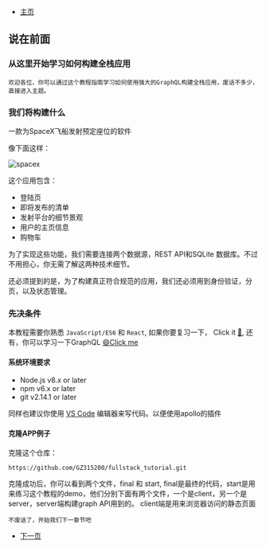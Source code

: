 
- [主页](../README.md)

## 说在前面
### 从这里开始学习如何构建全栈应用

    欢迎各位，你可以通过这个教程指南学习如何使用强大的GraphQL构建全栈应用，废话不多少，直接进入主题。

### 我们将构建什么

一款为SpaceX飞船发射预定座位的软件

像下面这样：

![spacex](../img/spacex.png)

这个应用包含：

- 登陆页
- 即将发布的清单
- 发射平台的细节景观
- 用户的主页信息
- 购物车

为了实现这些功能，我们需要连接两个数据源，REST API和SQLite 数据库。不过不用担心，你无需了解这两种技术细节。

还必须提到的是，为了构建真正符合规范的应用，我们还必须用到身份验证，分页，以及状态管理。

### 先决条件
本教程需要你熟悉 `JavaScript/ES6` 和 `React`, 如果你要复习一下， Click it [🔗](https://reactjs.org/tutorial/tutorial.html), 还有，你可以学习一下GraphQL [😄Click me](https://graphql.org/learn/queries/)

#### 系统环境要求
- Node.js v8.x or later
- npm v6.x or later
- git v2.14.1 or later

同样也建议你使用 [VS Code](https://code.visualstudio.com/) 编辑器来写代码。以便使用apollo的插件

#### 克隆APP例子

克隆这个仓库：

```git
https://github.com/GZ315200/fullstack_tutorial.git
```

克隆成功后，你可以看到两个文件，final 和 start, final是最终的代码，start是用来练习这个教程的demo，他们分别下面有两个文件，一个是client，另一个是server，server端构建graph API用到的。
client端是用来浏览器访问的静态页面

`不废话了，开始我们下一章节吧`

- [下一页](./build_a_schema.md)